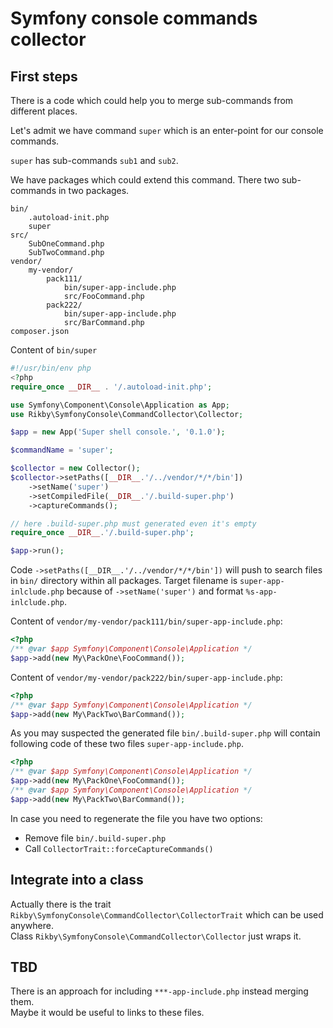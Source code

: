 # Symfony console commands collector

## First steps

There is a code which could help you to merge sub-commands from different places.

Let's admit we have command `super` which is an enter-point for our console commands.

`super` has sub-commands `sub1` and `sub2`.

We have packages which could extend this command. There two sub-commands in two packages.

```
bin/
    .autoload-init.php
    super
src/
    SubOneCommand.php
    SubTwoCommand.php
vendor/
    my-vendor/
        pack111/
            bin/super-app-include.php
            src/FooCommand.php
        pack222/
            bin/super-app-include.php
            src/BarCommand.php
composer.json
```

Content of `bin/super`
```php
#!/usr/bin/env php
<?php
require_once __DIR__ . '/.autoload-init.php';

use Symfony\Component\Console\Application as App;
use Rikby\SymfonyConsole\CommandCollector\Collector;

$app = new App('Super shell console.', '0.1.0');

$commandName = 'super';

$collector = new Collector();
$collector->setPaths([__DIR__.'/../vendor/*/*/bin'])
    ->setName('super')
    ->setCompiledFile(__DIR__.'/.build-super.php')
    ->captureCommands();

// here .build-super.php must generated even it's empty
require_once __DIR__.'/.build-super.php';

$app->run();
```

Code `->setPaths([__DIR__.'/../vendor/*/*/bin'])` will push to search files in `bin/` directory within all packages.
Target filename is `super-app-inlclude.php` because of `->setName('super')` and format `%s-app-inlclude.php`.

Content of `vendor/my-vendor/pack111/bin/super-app-include.php`:
```php
<?php
/** @var $app Symfony\Component\Console\Application */
$app->add(new My\PackOne\FooCommand());
```

Content of `vendor/my-vendor/pack222/bin/super-app-include.php`:
```php
<?php
/** @var $app Symfony\Component\Console\Application */
$app->add(new My\PackTwo\BarCommand());
```

As you may suspected the generated file `bin/.build-super.php` will contain following code of these two files `super-app-include.php`.
```php
<?php
/** @var $app Symfony\Component\Console\Application */
$app->add(new My\PackOne\FooCommand());
/** @var $app Symfony\Component\Console\Application */
$app->add(new My\PackTwo\BarCommand());
```

In case you need to regenerate the file you have two options:
- Remove file `bin/.build-super.php`
- Call `CollectorTrait::forceCaptureCommands()`

## Integrate into a class
Actually there is the trait `Rikby\SymfonyConsole\CommandCollector\CollectorTrait` which can be used anywhere.<br>
Class `Rikby\SymfonyConsole\CommandCollector\Collector` just wraps it.

## TBD
There is an approach for including `***-app-include.php` instead merging them.<br>
Maybe it would be useful to links to these files.
